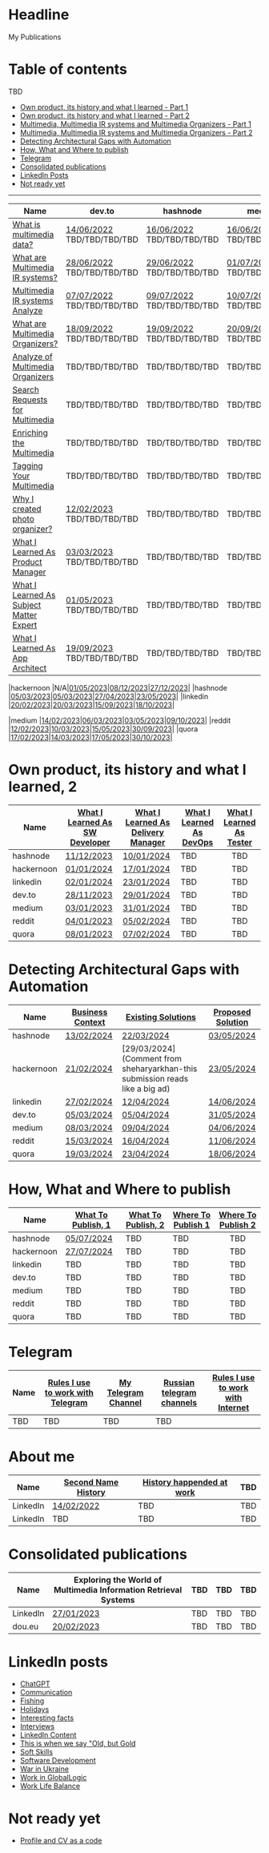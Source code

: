 # Headline

My Publications

# Table of contents

TBD

- [Own product, its history and what I learned - Part 1](./MyPublications.md#multimedia-multimedia-ir-systems-and-multimedia-organizers-1)
- [Own product, its history and what I learned - Part 2](./MyPublications.md#multimedia-multimedia-ir-systems-and-multimedia-organizers-2)
- [Multimedia, Multimedia IR systems and Multimedia Organizers - Part 1](./MyPublications.md#own-product-its-history-and-what-i-learned-1)
- [Multimedia, Multimedia IR systems and Multimedia Organizers - Part 2](./MyPublications.md#own-product-its-history-and-what-i-learned-2)
- [Detecting Architectural Gaps with Automation](./MyPublications.md#detecting-architectural-gaps-with-automation)
- [How, What and Where to publish](./MyPublications.md#how-what-and-where-to-publish)
- [Telegram](./MyPublications.md#telegram)
- [Consolidated publications](./MyPublications.md#consolidated-publications)
- [LinkedIn Posts](./MyPublications.md#linkedin-posts)
- [Not ready yet](./MyPublications.md#not-ready-yet)

---

|Name       | dev.to | hashnode   | medium     |reddit     | quora      | hackernoon | linkedin |
|-----------|--------|------------|------------|-----------|------------|------------|:--------:|
|[What is multimedia data?](./MultimediaData_en.md)| [14/06/2022](https://dev.to/dimanikulin/what-is-multimedia-data-111f) TBD/TBD/TBD/TBD |[16/06/2022](https://dimanikulin.hashnode.dev/what-is-multimedia-data) TBD/TBD/TBD/TBD | [16/06/2022](https://medium.com/@dimanikulin_43511/what-is-multimedia-data-16c2bfdb3829) TBD/TBD/TBD/TBD | [16/06/2022](https://www.reddit.com/r/fva/comments/ve7188/what_is_multimedia_data/) TBD/TBD/TBD/TBD | [19/06/2022](https://www.quora.com/profile/Dima-Nikulin-2/What-is-Multimedia-Data-We-live-in-the-digital-data-era-and-growing-of-the-Internet-gives-us-a-possibility-to-find-th) TBD/TBD/TBD/TBD | N/A | N/A |
|[What are Multimedia IR systems?](./MultimediaIRSystems_en.md)| [28/06/2022](https://dev.to/dimanikulin/what-are-multimedia-ir-systems-5c7nv) TBD/TBD/TBD/TBD | [29/06/2022](https://dimanikulin.hashnode.dev/what-are-multimedia-ir-systems) TBD/TBD/TBD/TBD | [01/07/2022](https://medium.com/@dimanikulin_43511/what-are-multimedia-ir-systems-531366920642) TBD/TBD/TBD/TBD | was deleted as spam N/A | [03/07/2022](https://www.quora.com/profile/Dima-Nikulin-2/What-are-Multimedia-IR-Systems-Lets-briefly-overview-the-Multimedia-IR-systems-According-to-the-Wikipedia-https) TBD/TBD/TBD/TBD | N/A | N/A |
|[Multimedia IR systems Analyze](./MultimediaIRSystemsAnalyze_en.md)|[07/07/2022](https://dev.to/dimanikulin/multimedia-ir-systems-analyze-4e17) TBD/TBD/TBD/TBD | [09/07/2022](https://dimanikulin.hashnode.dev/multimedia-ir-systems-analyze) TBD/TBD/TBD/TBD | [10/07/2022](https://medium.com/@dimanikulin_43511/multimedia-ir-systems-analyze-67d40a5537c5) TBD/TBD/TBD/TBD | was deleted as spam N/A | [13/07/2022](https://www.quora.com/profile/Dima-Nikulin-2/Multimedia-IR-Systems-analyze-Let-us-compare-several-multimedia-IR-systems-by-covering-requirements-and-needs-we-identi) TBD/TBD/TBD/TBD | N/A | N/A |
|[What are Multimedia Organizers?](./MultimediaOrganizers_en.md)| [18/09/2022](https://dev.to/dimanikulin/what-are-the-photo-organizers-1na9) TBD/TBD/TBD/TBD | [19/09/2022](https://dimanikulin.hashnode.dev/what-are-the-photo-organizers) TBD/TBD/TBD/TBD | [20/09/2022](https://medium.com/@dimanikulin_43511/multimedia-organizers-functions-e8def4e7d550) TBD/TBD/TBD/TBD | [20/08/2022](https://www.reddit.com/r/fva/comments/xkum82/what_are_the_multimedia_organizers/) TBD/TBD/TBD/TBD | [22/09/2022](https://www.quora.com/profile/Dima-Nikulin-2/What-are-the-Multimedia-Organizers-Multimedia-Organizers-functions-They-currently-perform-the-search-in-photo-set) TBD/TBD/TBD/TBD | N/A | N/A |
|[Analyze of Multimedia Organizers](./MultimediaOrganizersAnalyze_en.md)| TBD/TBD/TBD/TBD | TBD/TBD/TBD/TBD | TBD/TBD/TBD/TBD | TBD/TBD/TBD/TBD | TBD/TBD/TBD/TBD | TBD/TBD/TBD/TBD | TBD/TBD/TBD/TBD |
|[Search Requests for Multimedia](./MultimediaSearchRequests_en.md)| TBD/TBD/TBD/TBD | TBD/TBD/TBD/TBD | TBD/TBD/TBD/TBD | TBD/TBD/TBD/TBD | TBD/TBD/TBD/TBD | TBD/TBD/TBD/TBD | TBD/TBD/TBD/TBD |
|[Enriching the Multimedia](./MultimediaEnriching_en.md)| TBD/TBD/TBD/TBD | TBD/TBD/TBD/TBD | TBD/TBD/TBD/TBD | TBD/TBD/TBD/TBD | TBD/TBD/TBD/TBD | TBD/TBD/TBD/TBD | TBD/TBD/TBD/TBD |
|[Tagging Your Multimedia](./MultimediaTagging_en.md)| TBD/TBD/TBD/TBD | TBD/TBD/TBD/TBD | TBD/TBD/TBD/TBD | TBD/TBD/TBD/TBD | TBD/TBD/TBD/TBD | TBD/TBD/TBD/TBD | TBD/TBD/TBD/TBD |
|[Why I created photo organizer?](./WhyCreatedPhotoOrganizer_en.md) | [12/02/2023](https://dev.to/dimanikulin/why-i-decided-to-create-my-photo-organizer-1g7n) TBD/TBD/TBD/TBD | TBD/TBD/TBD/TBD | TBD/TBD/TBD/TBD | TBD/TBD/TBD/TBD | TBD/TBD/TBD/TBD | TBD/TBD/TBD/TBD | TBD/TBD/TBD/TBD |
|[What I Learned As Product Manager](./WhatILearnedAsProductManager_en.md) | [03/03/2023](https://dev.to/dimanikulin/what-i-learned-as-a-product-manager-while-creating-my-product-3fom) TBD/TBD/TBD/TBD | TBD/TBD/TBD/TBD | TBD/TBD/TBD/TBD | TBD/TBD/TBD/TBD | TBD/TBD/TBD/TBD | TBD/TBD/TBD/TBD | TBD/TBD/TBD/TBD |
|[What I Learned As Subject Matter Expert](./WhatILearnedAsSubjectMatterExpert_en.md) | [01/05/2023](https://dev.to/dimanikulin/what-i-learned-as-a-subject-matter-expert-while-creating-my-product-a42) TBD/TBD/TBD/TBD | TBD/TBD/TBD/TBD | TBD/TBD/TBD/TBD | TBD/TBD/TBD/TBD | TBD/TBD/TBD/TBD | TBD/TBD/TBD/TBD | TBD/TBD/TBD/TBD |
|[What I Learned As App Architect](./WhatILearnedAsAppArchitect_en.md) | [19/09/2023](https://dev.to/dimanikulin/what-i-learned-as-an-application-architect-while-creating-my-product-2j7p) TBD/TBD/TBD/TBD | TBD/TBD/TBD/TBD | TBD/TBD/TBD/TBD | TBD/TBD/TBD/TBD | TBD/TBD/TBD/TBD | TBD/TBD/TBD/TBD | TBD/TBD/TBD/TBD |

|hackernoon |N/A|[01/05/2023](https://hackernoon.com/why-i-decided-to-create-a-photo-organizer-and-what-i-learned-as-a-result)|[08/12/2023](https://hackernoon.com/what-i-learned-as-a-subject-matter-expert-while-creating-my-product)|[27/12/2023](https://hackernoon.com/everything-i-learned-as-an-application-architect-while-creating-my-product)|
|hashnode   |[05/03/2023](https://dimanikulin.hashnode.dev/why-i-decided-to-create-my-photo-organizer)|[05/03/2023](https://dimanikulin.hashnode.dev/what-i-learned-as-a-product-manager-while-creating-my-product)|[27/04/2023](https://dimanikulin.hashnode.dev/what-i-learned-as-a-subject-matter-expert-while-creating-my-product)|[23/05/2023](https://dimanikulin.hashnode.dev/what-i-learned-as-an-application-architect-while-creating-my-product)|
|linkedin   |[20/02/2023](https://www.linkedin.com/posts/dimanikulin_productengineering-photos-activity-7034072973523193856-MvF4?utm_source=share&utm_medium=member_desktop)|[20/03/2023](https://www.linkedin.com/posts/dimanikulin_activity-7043490960445480960-KIPT?utm_source=share&utm_medium=member_desktop)|[15/09/2023](https://www.linkedin.com/posts/dimanikulin_multimedia-metadata-organizers-activity-7108344168963334144-VIMY?utm_source=share&utm_medium=member_desktop)|[18/10/2023](https://www.linkedin.com/posts/dimanikulin_activity-7120300166040989696-RtLh/?utm_source=share&utm_medium=member_desktop)|

|medium     |[14/02/2023](https://medium.com/@dimanikulin_43511/why-i-decided-to-create-my-photo-organizer-84ab40565927)|[06/03/2023](https://medium.com/@dimanikulin_43511/what-i-learned-as-a-product-manager-while-creating-my-product-d2cc97b23421)|[03/05/2023](https://medium.com/@dimanikulin_43511/what-i-learned-as-a-subject-matter-expert-while-creating-my-product-bae1e32db1b4)|[09/10/2023](https://medium.com/@dimanikulin_43511/what-i-learned-as-an-application-architect-while-creating-my-product-19852d4fdc16)|
|reddit     |[12/02/2023](https://www.reddit.com/r/fva/comments/112s9q1/why_i_decided_to_create_my_photo_organizer/)|[10/03/2023](https://www.reddit.com/r/fva/comments/11nnrds/what_i_learned_as_a_product_manager_while/)|[15/05/2023](https://www.reddit.com/r/fva/comments/13i0mr6/what_i_learned_as_a_subject_matter_expert_while/)|[30/09/2023](https://www.reddit.com/r/fva/comments/16w0zr6/what_i_learned_as_an_application_architect_while/)|
|quora      |[17/02/2023](https://www.quora.com/profile/Dima-Nikulin-2/Why-I-decided-to-create-my-photo-organizer-As-a-child-I-used-to-flip-through-family-photo-album-to-see-my-relatives-w)|[14/03/2023](https://www.quora.com/profile/Dima-Nikulin-2/What-I-learned-as-a-Product-Manager-while-creating-my-product-Design-Thinking-The-first-product-I-was-thinking-about-w-2)|[17/05/2023](https://www.quora.com/profile/Dima-Nikulin-2/What-I-learned-as-a-Subject-Matter-Expert-while-creating-my-product)|[30/10/2023](https://www.quora.com/profile/Dima-Nikulin-2/What-I-learned-as-an-Application-Architect-while-creating-my-product)|

# Own product, its history and what I learned, 2

|Name       |[What I Learned As SW Developer](./WhatILearnedAsSoftwareDeveloper_en.md)|[What I Learned As Delivery Manager](./WhatILearnedAsDeliveryManager_en.md)|[What I Learned As DevOps](./WhatILearnedAsDevOps_en.md)|[What I Learned As Tester](./WhatILearnedAsTester_en.md)|
|-----------|---------------------------------------------------------------|----------------------------------------------------------------------|---------------------------------------------------------------------------------|:----------------------------------------------------------------:|
|hashnode   |[11/12/2023](https://dimanikulin.hashnode.dev/what-i-learned-as-a-software-developer-while-creating-my-product)|[10/01/2024](https://dimanikulin.hashnode.dev/what-i-learned-as-a-delivery-manager-while-creating-my-product)|TBD|TBD|
|hackernoon |[01/01/2024](https://hackernoon.com/everything-i-learned-as-a-software-developer-while-creating-my-product)|[17/01/2024](https://hackernoon.com/everything-i-learned-as-a-delivery-manager-while-creating-my-product)|TBD|TBD|
|linkedin   |[02/01/2024](https://www.linkedin.com/posts/dimanikulin_softwaredevelopment-codequality-documentation-activity-7147854830793924608-rx6Q?utm_source=share&utm_medium=member_desktop)|[23/01/2024](https://www.linkedin.com/posts/dimanikulin_readme-projectmanagement-projectcontrol-activity-7155467818996506624-1bmH?utm_source=share&utm_medium=member_desktop)|TBD|TBD|
|dev.to     |[28/11/2023](https://dev.to/dimanikulin/what-i-learned-as-a-software-developer-while-creating-my-product-5a99)|[29/01/2024](https://dev.to/dimanikulin/what-i-learned-as-a-delivery-manager-while-creating-my-product-55o1)|TBD|TBD|
|medium     |[03/01/2023](https://medium.com/@dimanikulin_43511/what-i-learned-as-a-software-developer-while-creating-my-product-fc7e3ac2534b)|[31/01/2024](https://medium.com/@dimanikulin_43511/what-i-learned-as-a-delivery-manager-while-creating-my-product-b466f0eb59a9)|TBD|TBD|
|reddit     |[04/01/2023](https://www.reddit.com/r/fva/comments/18y7jhe/what_i_learned_as_a_software_developer_while/)|[05/02/2024](https://www.reddit.com/user/dimanikulin/comments/1ajaq6r/what_i_learned_as_a_delivery_manager_while/)|TBD|TBD|
|quora      |[08/01/2023](https://www.quora.com/profile/Dima-Nikulin-2/What-I-learned-as-a-Software-Developer-while-creating-my-product-Overview-This-article-delves-into-the-importance-of-c)|[07/02/2024](https://www.quora.com/profile/Dima-Nikulin-2/What-I-learned-as-a-Delivery-Manager-while-creating-my-product)|TBD|TBD|

# Detecting Architectural Gaps with Automation

|Name       |[Business Context](./DAGBusinessContext_en.md)|[Existing Solutions](./DAGExistingSolutions_en.md)|[Proposed Solution](./DAGProposedSolution_en.md)|
|-----------|---------------------------------------------------------------|----------------------------------------------------------------------|:---------------------------------------------------------------------------------:|
|hashnode   |[13/02/2024](https://dimanikulin.hashnode.dev/detecting-architectural-gaps-with-automation-business-context)|[22/03/2024](https://dimanikulin.hashnode.dev/detecting-architectural-gaps-with-automation-existing-solutions)|[03/05/2024](https://dimanikulin.hashnode.dev/detecting-architectural-gaps-with-automation-proposed-solution)|
|hackernoon |[21/02/2024](https://hackernoon.com/detecting-architectural-gaps-with-automation-business-context)|[29/03/2024](Comment from sheharyarkhan-this submission reads like a big ad)|[23/05/2024](https://hackernoon.com/detecting-architectural-gaps-with-automation-proposed-solution)|
|linkedin   |[27/02/2024](https://www.linkedin.com/posts/dimanikulin_softwarearchitecture-architecturevisualization-activity-7168137721008308224-9LoR?utm_source=share&utm_medium=member_desktop)|[12/04/2024](https://www.linkedin.com/posts/dimanikulin_activity-7184438022925414400-57ZO?utm_source=share&utm_medium=member_desktop)|[14/06/2024](https://www.linkedin.com/posts/dimanikulin_softwarearchitecture-integrationstrategies-activity-7207288570758279169-ZzBa?utm_source=share&utm_medium=member_desktop)|
|dev.to     |[05/03/2024](https://dev.to/dimanikulin/detecting-architectural-gaps-with-automation-business-context-50ed)|[05/04/2024](https://dev.to/dimanikulin/detecting-architectural-gaps-with-automation-existing-solutions-35jk)|[31/05/2024](https://dev.to/dimanikulin/detecting-architectural-gaps-with-automation-proposed-solution-35dg)|
|medium     |[08/03/2024](https://medium.com/@dimanikulin_43511/detecting-architectural-gaps-with-automation-business-context-256ef701336d)|[09/04/2024](https://medium.com/@dimanikulin_43511/detecting-architectural-gaps-with-automation-existing-solutions-126dc655e11f)|[04/06/2024](https://medium.com/@dimanikulin_43511/detecting-architectural-gaps-with-automation-proposed-solution-f80adbc829ce)|
|reddit     |[15/03/2024](https://www.reddit.com/r/fva/comments/1bf6uo2/detecting_architectural_gaps_with_automation/)|[16/04/2024](https://www.reddit.com/r/fva/comments/1c59jei/detecting_architectural_gaps_with_automation/)|[11/06/2024](https://www.reddit.com/r/fva/comments/1ddbfm1/detecting_architectural_gaps_with_automation/)|
|quora      |[19/03/2024](https://www.quora.com/profile/Dima-Nikulin-2/Detecting-Architectural-Gaps-with-Automation-Business-Context-Overview)|[23/04/2024](https://www.quora.com/profile/Dima-Nikulin-2/Detecting-Architectural-Gaps-with-Automation-Existing-Solutions-Introduction-In-the-rapidly-evolving-landscape-of-so)|[18/06/2024](https://www.quora.com/profile/Dima-Nikulin-2/Detecting-Architectural-Gaps-with-Automation-Proposed-Solution-Introduction-In-the-ever-evolving-realm-of-software-d)|

# How, What and Where to publish

|Name       |[What To Publish, 1](./PublishWhat1_en.md)|[What To Publish, 2](./PublishWhat2_en.md)|[Where To Publish 1](./PublishWhere1_en.md)|[Where To Publish 2](./PublishWhere2_en.md)|
|-----------|---|---|---|:-----------:|
|hashnode   |[05/07/2024](https://dimanikulin.hashnode.dev/what-content-to-create-and-how-to-publish-it-part-1)|TBD|TBD|TBD|
|hackernoon |[27/07/2024](https://hackernoon.com/what-content-to-create-and-how-to-publish-it-part-1)|TBD|TBD|TBD|
|linkedin   |TBD|TBD|TBD|TBD|
|dev.to     |TBD|TBD|TBD|TBD|
|medium     |TBD|TBD|TBD|TBD|
|reddit     |TBD|TBD|TBD|TBD|
|quora      |TBD|TBD|TBD|TBD|

# Telegram

|Name       |[Rules I use to work with Telegram](./MyRulesWorkingWithTg_uk.md)|[My Telegram Channel](./MyTelegramChannel_uk.md)|[Russian telegram channels](./MyRuTelegramChannels_ru.md)| [Rules I use to work with Internet](./MyRulesWorkingWithInternet_uk.md) |
|-----------|-----------------------------------------------------------------|------------------------------------------------|---------------------------------------------------------|:-----------------------------------------------------------------------:|
|TBD        |TBD|TBD|TBD|

# About me

|Name       |[Second Name History](./HistorySecondName_ru.md)|[History happended at work](./HistoryAtWork_uk.md)|TBD|
|-----------|---------------------------------------------------------------|----------------------------------------------------------------------|:---------------------------------------------------------------------------------:|
|LinkedIn   |[14/02/2022](https://www.linkedin.com/posts/dimanikulin_%D0%B1%D1%8B%D0%BB-%D1%82%D1%83%D1%82-%D0%BF%D0%BE%D1%81%D1%82-%D0%BE-%D1%84%D0%B0%D0%BC%D0%B8%D0%BB%D0%B8%D1%8F%D1%85-%D0%BD%D0%B5%D0%B4%D0%B0%D0%B2%D0%BD%D0%BE-https-activity-6899776405601611776-PJn7?utm_source=share&utm_medium=member_desktop)|TBD|TBD|
|LinkedIn   |TBD|TBD|TBD|

# Consolidated publications

|Name       |Exploring the World of Multimedia Information Retrieval Systems|TBD|TBD|TBD|
|-----------|---------------------------------------------------------------|----------------------------------------------------------------------|---------------------------------------------------------------------------------|:----------------------------------------------------------------:|
|LinkedIn   |[27/01/2023](https://www.linkedin.com/posts/dimanikulin_activity-7024663781666349057-Hw3_/?utm_source=share&utm_medium=member_desktop)|TBD|TBD|TBD|
|dou.eu     |[20/02/2023](https://dou.eu/community/posts/what-are-multimedia-information-retrieval-systems)|TBD|TBD|TBD|

# LinkedIn posts

- [ChatGPT](./ChatGPT.md)
- [Communication](./Communication.md)
- [Fishing](./Fishing.md)
- [Holidays](/Holidays.md)
- [Interesting facts](./InterestingFacts.md)
- [Interviews](./Interviews.md)
- [LinkedIn Content](./LinkedInContent.md)
- [This is when we say "Old, but Gold](./OldButGold.md)
- [Soft Skills](./SoftSkills.md)
- [Software Development](./SoftwareDevelopment.md)
- [War in Ukraine](./WarInUkraine.md)
- [Work in GlobalLogic](./WorkInGL.md)
- [Work Life Balance](WorkLifeBalance.md)

# Not ready yet

- [Profile and CV as a code](./ProfileAsCode_en.md)
